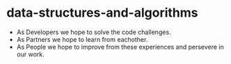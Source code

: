 # data-structures-and-algorithms

* As Developers we hope to solve the code challenges.
* As Partners we hope to learn from eachother.
* As People we hope to improve from these experiences and persevere in our work.
